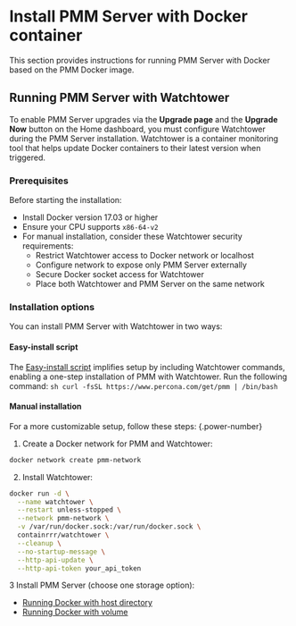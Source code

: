 # Install PMM Server with Docker container

This section provides instructions for running PMM Server with Docker based on the PMM Docker image.

## Running PMM Server with Watchtower

To enable PMM Server upgrades via the **Upgrade page** and the **Upgrade Now** button on the Home dashboard, you must configure Watchtower during the PMM Server installation. Watchtower is a container monitoring tool that helps update Docker containers to their latest version when triggered.

### Prerequisites

Before starting the installation:

* Install Docker version 17.03 or higher
* Ensure your CPU supports `x86-64-v2`
* For manual installation, consider these Watchtower security requirements:
  - Restrict Watchtower access to Docker network or localhost
  - Configure network to expose only PMM Server externally
  - Secure Docker socket access for Watchtower
  - Place both Watchtower and PMM Server on the same network

### Installation options

You can install PMM Server with Watchtower in two ways:

#### Easy-install script 

The [Easy-install script](../docker/easy-install.md) implifies setup by including Watchtower commands, enabling a one-step installation of PMM with Watchtower. Run the following command:
     ```sh
     curl -fsSL https://www.percona.com/get/pmm | /bin/bash
     ```

#### Manual installation

For a more customizable setup, follow these steps:
{.power-number}

1.  Create a Docker network for PMM and Watchtower:
   ```sh
   docker network create pmm-network
   ```

2.  Install Watchtower:
   ```sh
   docker run -d \
     --name watchtower \
     --restart unless-stopped \
     --network pmm-network \
     -v /var/run/docker.sock:/var/run/docker.sock \
     containrrr/watchtower \
     --cleanup \
     --no-startup-message \
     --http-api-update \
     --http-api-token your_api_token
   ```

3 Install PMM Server (choose one storage option):

   - [Running Docker with host directory](../docker/run_with_host_dir.md)
   - [Running Docker with volume](../docker/run_with_vol.md)